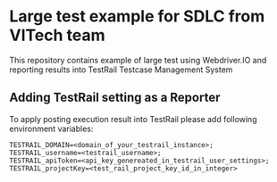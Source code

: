 # Large test example for SDLC from VITech team
This repository contains example of large test using Webdriver.IO and reporting results into TestRail Testcase Management System

## Adding TestRail setting as a Reporter
To apply posting execution result into TestRail please add following environment variables:

```aidl
TESTRAIL_DOMAIN=<domain_of_your_testrail_instance>;
TESTRAIL_username=<testrail_username>;
TESTRAIL_apiToken=<api_key_genereated_in_testrail_user_settings>;
TESTRAIL_projectKey=<test_rail_project_key_id_in_integer>
```
